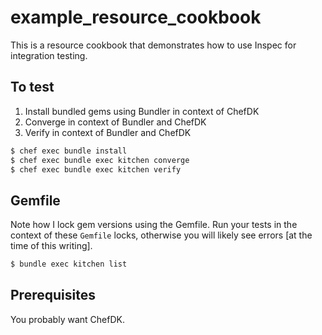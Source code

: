 # example_resource_cookbook

This is a resource cookbook that demonstrates how to use Inspec for integration testing.

## To test
1. Install bundled gems using Bundler in context of ChefDK
1. Converge in context of Bundler and ChefDK
1. Verify in context of Bundler and ChefDK

```bash
$ chef exec bundle install
$ chef exec bundle exec kitchen converge
$ chef exec bundle exec kitchen verify
```

## Gemfile

Note how I lock gem versions using the Gemfile. Run your tests in the context of these `Gemfile` locks, otherwise you will likely see errors [at the time of this writing].

```bash
$ bundle exec kitchen list
```

## Prerequisites

You probably want ChefDK.
